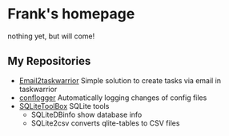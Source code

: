 # Frank's homepage

nothing yet, but will come!

## My Repositories 

* [Email2taskwarrior](https://github.com/frasom/Email2taskwarrior)    Simple solution to create tasks via email in taskwarrior 
* [conflogger](https://github.com/frasom/conflogger)  Automatically logging changes of config files 
* [SQLiteToolBox](https://github.com/frasom/SQLiteToolBox)  SQLite tools
  * SQLiteDBinfo show database info 
  * SQLite2csv converts qlite-tables to CSV files 
